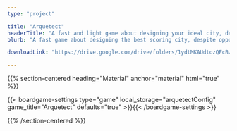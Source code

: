```yaml
---
type: "project"

title: "Arquetect"
headerTitle: "A fast and light game about designing your ideal city, despite opponents starting fires"
blurb: "A fast game about designing the best scoring city, despite opponents starting fires and disease outbreaks. A waitless game using cards in your hand and nothing else."

downloadLink: "https://drive.google.com/drive/folders/1ydtMKAUdtozQFcBwwR8VoP9TrmmNv_0F"

---
```


{{% section-centered heading="Material" anchor="material" html="true" %}}

{{< boardgame-settings type="game" local_storage="arquetectConfig" game_title="Arquetect" defaults="true" >}}{{< /boardgame-settings >}}

{{% /section-centered %}}

